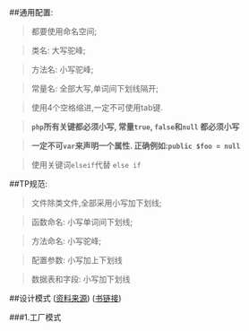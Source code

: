 ##通用配置:
>都要使用命名空间;

>类名: 大写驼峰;

>方法名: 小写驼峰;

>常量名: 全部大写,单词间下划线隔开;

>使用4个空格缩进,一定不可使用tab键.

> **`php`所有关键都必须小写, 常量`true`, `false`和`null` 都必须小写**

> **一定不可`var`来声明一个属性. 正确例如:`public $foo = null`**

>使用关键词`elseif`代替 `else if`


##TP规范:
>文件除类文件,全部采用小写加下划线;

>函数命名: 小写单词间下划线;

>方法命名: 小写驼峰;

>配置参数: 小写加上下划线

>数据表和字段: 小写加下划线

##设计模式 
([资料来源](https://www.w3cschool.cn/shejimoshi/design-pattern-intro.html))    ([书链接](https://book.douban.com/subject/1052241/))

###1.工厂模式
